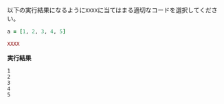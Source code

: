 以下の実行結果になるように`XXXX`に当てはまる適切なコードを選択してください。

```ruby
a = [1, 2, 3, 4, 5]

XXXX
```

**実行結果**

```
1
2
3
4
5
```